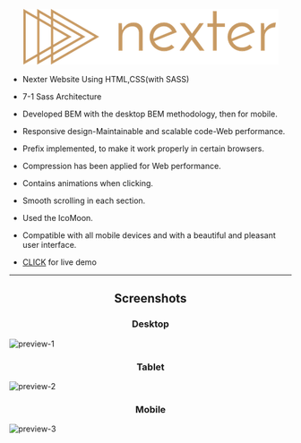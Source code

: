 <div align="Center">

![logo](/assets/img/logo.png)

</div>

- Nexter Website Using HTML,CSS(with SASS)
- 7-1 Sass Architecture
- Developed BEM with the desktop BEM methodology, then for mobile.
- Responsive design-Maintainable and scalable code-Web performance.
- Prefix implemented, to make it work properly in certain browsers.
- Compression has been applied for Web performance.
- Contains animations when clicking.
- Smooth scrolling in each section.
- Used the IcoMoon.
- Compatible with all mobile devices and with a beautiful and pleasant user interface.

- [CLICK](https://nexter-pi-ochre.vercel.app/) for live demo

------------

<div align="Center">

## Screenshots


</div>

<div align="Center">

### Desktop


</div>

![preview-1](screenshots/preview-1.png)

<div align="Center">

### Tablet


</div>

![preview-2](screenshots/preview-2.png)

<div align="Center">

### Mobile


</div>

![preview-3](screenshots/preview-3.png)
